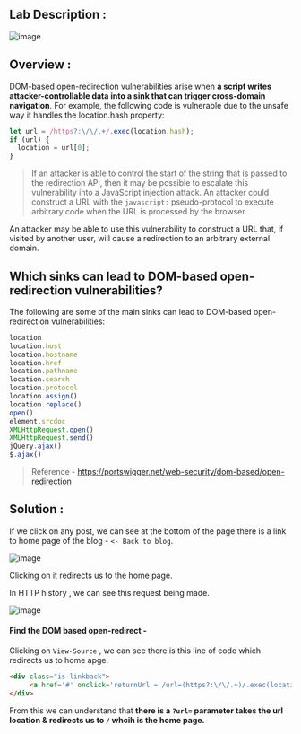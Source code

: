 ## Lab Description :

![image](https://github.com/sh3bu/Portswigger_labs/assets/67383098/a414eb12-e357-45ec-80d4-094748cd7eb8)

## Overview :

DOM-based open-redirection vulnerabilities arise when **a script writes attacker-controllable data into a sink that can trigger cross-domain navigation**. For example, the following code is vulnerable due to the unsafe way it handles the location.hash property:

```javascript
let url = /https?:\/\/.+/.exec(location.hash);
if (url) {
  location = url[0];
}
```
> If an attacker is able to control the start of the string that is passed to the redirection API, then it may be possible to escalate this vulnerability into a JavaScript
> injection attack. An attacker could construct a URL with the `javascript:` pseudo-protocol to execute arbitrary code when the URL is processed by the browser.

An attacker may be able to use this vulnerability to construct a URL that, if visited by another user, will cause a redirection to an arbitrary external domain. 

## Which sinks can lead to DOM-based open-redirection vulnerabilities?

The following are some of the main sinks can lead to DOM-based open-redirection vulnerabilities:

```javascript
location
location.host
location.hostname
location.href
location.pathname
location.search
location.protocol
location.assign()
location.replace()
open()
element.srcdoc
XMLHttpRequest.open()
XMLHttpRequest.send()
jQuery.ajax()
$.ajax()
```

> Reference - https://portswigger.net/web-security/dom-based/open-redirection

## Solution :

If we click on any post, we can see at the bottom of the page there is a link to home page of the blog - `<- Back to blog`.

![image](https://github.com/sh3bu/Portswigger_labs/assets/67383098/1f69c655-cc3e-486a-831a-2ffa2488fa8b)


Clicking on it redirects us to the home page.

In HTTP  history , we can see this request being made.

![image](https://github.com/sh3bu/Portswigger_labs/assets/67383098/d08afc28-f8b0-494c-ba6d-f99e3457e40e)

#### Find the DOM based open-redirect -


Clicking on `View-Source` , we can see there is this line of code which redirects us to home apge.

```html
<div class="is-linkback">
     <a href='#' onclick='returnUrl = /url=(https?:\/\/.+)/.exec(location); location.href = returnUrl ? returnUrl[1] : "/"'>Back to Blog</a>
</div>
```

From this we can understand that **there is a  `?url=` parameter takes the url location & redirects us to `/` whcih is the home page.**

